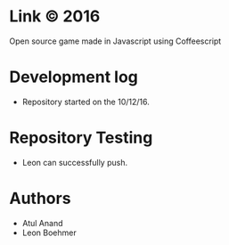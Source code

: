 # Link © 2016
Open source game made in Javascript using Coffeescript

# Development log
* Repository started on the 10/12/16.

# Repository Testing
* Leon can successfully push.

# Authors
* Atul Anand 
* Leon Boehmer
